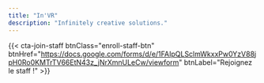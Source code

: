 ```yaml
---
title: "In'VR"
description: "Infinitely creative solutions."
---
```


{{< cta-join-staff btnClass="enroll-staff-btn" btnHref="https://docs.google.com/forms/d/e/1FAIpQLSclmWkxxPw0YzV88jpH0Ro0KMTrTV66EtN43z_jNrXmnULeCw/viewform" btnLabel="Rejoignez le staff !" >}}
